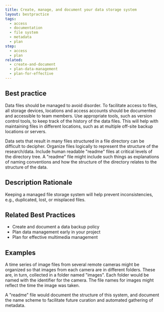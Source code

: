 ```yaml
---
title: Create, manage, and document your data storage system
layout: bestpractice
tags:
  - access
  - documentation
  - file system
  - metadata
  - plan
step:
  - access
  - plan
related:
  - create-and-document
  - plan-data-management
  - plan-for-effective
---
```


## Best practice

Data files should be managed to avoid disorder. To facilitate access to files, all storage devices, locations and access accounts should be documented and accessible to team members. Use appropriate tools, such as version control tools, to keep track of the history of the data files. This will help with maintaining files in different locations, such as at multiple off-site backup locations or servers.

Data sets that result in many files structured in a file directory can be difficult to decipher. Organize files logically to represent the structure of the research/data. Include human readable "readme" files at critical levels of the directory tree. A "readme" file might include such things as explanations of naming conventions and how the structure of the directory relates to the structure of the data.

## Description Rationale

Keeping a managed file storage system will help prevent inconsistencies, e.g., duplicated, lost, or misplaced files.

## Related Best Practices
- Create and document a data backup policy
- Plan data management early in your project
- Plan for effective multimedia management

## Examples

A time series of image files from several remote cameras might be organized so that images from each camera are in different folders. These are, in turn, collected in a folder named "images". Each folder would be named with the identifier for the camera. The file names for images might reflect the time the image was taken.

A "readme" file would document the structure of this system, and document the name scheme to facilitate future curation and automated gathering of metadata.
